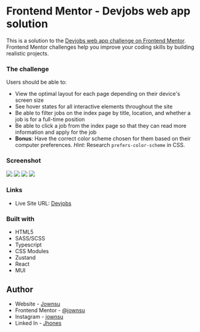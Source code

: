# Frontend Mentor - Devjobs web app solution

This is a solution to the [Devjobs web app challenge on Frontend Mentor](https://www.frontendmentor.io/challenges/devjobs-web-app-HuvC_LP4l). Frontend Mentor challenges help you improve your coding skills by building realistic projects.

### The challenge

Users should be able to:

-   View the optimal layout for each page depending on their device's screen size
-   See hover states for all interactive elements throughout the site
-   Be able to filter jobs on the index page by title, location, and whether a job is for a full-time position
-   Be able to click a job from the index page so that they can read more information and apply for the job
-   **Bonus**: Have the correct color scheme chosen for them based on their computer preferences. _Hint_: Research `prefers-color-scheme` in CSS.

### Screenshot

![](./screenshots/1.png)
![](./screenshots/2.png)
![](./screenshots/3.png)
![](./screenshots/4.png)

### Links

-   Live Site URL: [Devjobs](https://devjobs-kls0wvidi-jownsu.vercel.app/)

### Built with

-   HTML5
-   SASS/SCSS
-   Typescript
-   CSS Modules
-   Zustand
-   React
-   MUI

## Author

-   Website - [Jownsu](https://jownsu.github.io/)
-   Frontend Mentor - [@jownsu](https://www.frontendmentor.io/profile/jownsu)
-   Instagram - [jownsu](https://www.instagram.com/jownsu/)
-   Linked In - [Jhones](https://www.linkedin.com/in/jhones-digno-866904213/)
